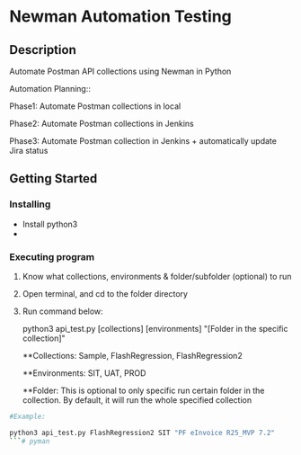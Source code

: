 # Newman Automation Testing 

## Description

Automate Postman API collections using Newman in Python

Automation Planning::

Phase1: Automate Postman collections in local 

Phase2: Automate Postman collections in Jenkins

Phase3: Automate Postman collection in Jenkins + automatically update Jira status

## Getting Started

### Installing

* Install python3
* 

### Executing program

1) Know what collections, environments & folder/subfolder (optional) to run
2) Open terminal, and cd to the folder directory
3) Run command below:

    python3 api_test.py [collections] [environments] "[Folder in the specific collection]" 

    **Collections: Sample, FlashRegression, FlashRegression2

    **Environments: SIT, UAT, PROD

    **Folder: This is optional to only specific run certain folder in the collection. By default, it will run the whole specified collection

```sh
#Example:

python3 api_test.py FlashRegression2 SIT "PF eInvoice R25_MVP 7.2"
```# pyman
